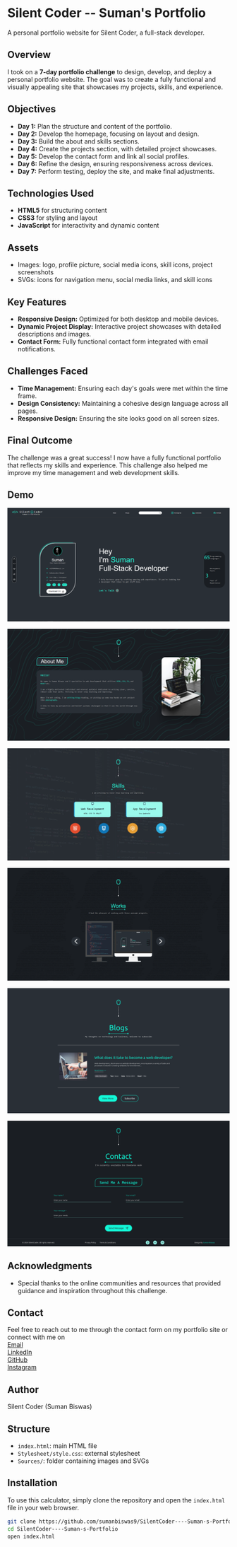 **Silent Coder -- Suman's Portfolio**
=====================================

A personal portfolio website for Silent Coder, a full-stack developer.


## Overview

I took on a **7-day portfolio challenge** to design, develop, and deploy a personal portfolio website. The goal was to create a fully functional and visually appealing site that showcases my projects, skills, and experience.

## Objectives


- **Day 1:** Plan the structure and content of the portfolio.
- **Day 2:** Develop the homepage, focusing on layout and design.
- **Day 3:** Build the about and skills sections.
- **Day 4:** Create the projects section, with detailed project showcases.
- **Day 5:** Develop the contact form and link all social profiles.
- **Day 6:** Refine the design, ensuring responsiveness across devices.
- **Day 7:** Perform testing, deploy the site, and make final adjustments.

## Technologies Used


- **HTML5** for structuring content
- **CSS3** for styling and layout
- **JavaScript** for interactivity and dynamic content

## Assets

* Images: logo, profile picture, social media icons, skill icons, project screenshots
* SVGs: icons for navigation menu, social media links, and skill icons

## Key Features

- **Responsive Design:** Optimized for both desktop and mobile devices.
- **Dynamic Project Display:** Interactive project showcases with detailed descriptions and images.
- **Contact Form:** Fully functional contact form integrated with email notifications.

## Challenges Faced

- **Time Management:** Ensuring each day's goals were met within the time frame.
- **Design Consistency:** Maintaining a cohesive design language across all pages.
- **Responsive Design:** Ensuring the site looks good on all screen sizes.

## Final Outcome

The challenge was a great success! I now have a fully functional portfolio that reflects my skills and experience. This challenge also helped me improve my time management and web development skills.

## Demo
![Home-page](.\Disign\home-page.png)

![About-me page](\Disign\about-me.png)

![Skill-page](\Disign\skill-page.png)

![Work-page](\Disign\work-page.png) 

![Blog-page](\Disign\Blogs.png)

![Contact-Page](\Disign\contact2.png)



## Acknowledgments

- Special thanks to the online communities and resources that provided guidance and inspiration throughout this challenge.

## Contact

Feel free to reach out to me through the contact form on my portfolio site or connect with me on<br /> 
[Email](mailto:mb2788001@gmail.com) <br /> 
[LinkedIn](https://www.linkedin.com/in/suman-biswas-81496b261/)<br /> 
[GitHub](https://github.com/sumanbiswas9)<br /> 
[Instagram](https://www.instagram.com/silent_coder9775/)<br /> 

## Author

Silent Coder (Suman Biswas)

## Structure

* `index.html`: main HTML file
* `Stylesheet/style.css`: external stylesheet
* `Sources/`: folder containing images and SVGs


## Installation

To use this calculator, simply clone the repository and open the `index.html` file in your web browser.

```bash
git clone https://github.com/sumanbiswas9/SilentCoder----Suman-s-Portfolio.git
cd SilentCoder----Suman-s-Portfolio
open index.html


